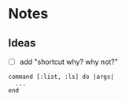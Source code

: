 # Notes



## Ideas

- [ ] add "shortcut why? why not?"

```
command [:list, :ls] do |args|
  ...
end
```